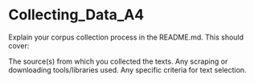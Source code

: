 # Collecting_Data_A4
Explain your corpus collection process in the README.md. This should cover:

The source(s) from which you collected the texts.
Any scraping or downloading tools/libraries used.
Any specific criteria for text selection.
